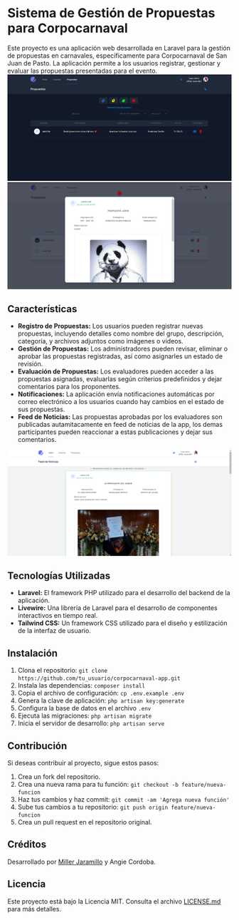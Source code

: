 # Sistema de Gestión de Propuestas para Corpocarnaval

Este proyecto es una aplicación web desarrollada en Laravel para la gestión de propuestas en carnavales, específicamente para Corpocarnaval de San Juan de Pasto. La aplicación permite a los usuarios registrar, gestionar y evaluar las propuestas presentadas para el evento.
![Imagen](https://raw.githubusercontent.com/Miller-Jaramillo/PropuestasCarnavalApp/main/public/img/corpocarnaval1.png)
![Imagen](https://raw.githubusercontent.com/Miller-Jaramillo/PropuestasCarnavalApp/main/public/img/corpocarnaval2.png)
## Características

- **Registro de Propuestas:** Los usuarios pueden registrar nuevas propuestas, incluyendo detalles como nombre del grupo, descripción, categoría, y archivos adjuntos como imágenes o videos.
- **Gestión de Propuestas:** Los administradores pueden revisar, eliminar o aprobar las propuestas registradas, así como asignarles un estado de revisión.
- **Evaluación de Propuestas:** Los evaluadores pueden acceder a las propuestas asignadas, evaluarlas según criterios predefinidos y dejar comentarios para los proponentes.
- **Notificaciones:** La aplicación envía notificaciones automáticas por correo electrónico a los usuarios cuando hay cambios en el estado de sus propuestas.
- **Feed de Noticias:** Las propuestas aprobadas por los evaluadores son publicadas autamitacamente en feed de noticias de la app, los demas participantes pueden reaccionar a estas publicaciones y dejar sus comentarios.

![Imagen](https://raw.githubusercontent.com/Miller-Jaramillo/PropuestasCarnavalApp/main/public/img/corpocarnaval5.png)

## Tecnologías Utilizadas

- **Laravel:** El framework PHP utilizado para el desarrollo del backend de la aplicación.
- **Livewire:** Una librería de Laravel para el desarrollo de componentes interactivos en tiempo real.
- **Tailwind CSS:** Un framework CSS utilizado para el diseño y estilización de la interfaz de usuario.

## Instalación

1. Clona el repositorio: `git clone https://github.com/tu_usuario/corpocarnaval-app.git`
2. Instala las dependencias: `composer install`
3. Copia el archivo de configuración: `cp .env.example .env`
4. Genera la clave de aplicación: `php artisan key:generate`
5. Configura la base de datos en el archivo `.env`
6. Ejecuta las migraciones: `php artisan migrate`
7. Inicia el servidor de desarrollo: `php artisan serve`

## Contribución

Si deseas contribuir al proyecto, sigue estos pasos:

1. Crea un fork del repositorio.
2. Crea una nueva rama para tu función: `git checkout -b feature/nueva-funcion`
3. Haz tus cambios y haz commit: `git commit -am 'Agrega nueva función'`
4. Sube tus cambios a tu repositorio: `git push origin feature/nueva-funcion`
5. Crea un pull request en el repositorio original.

## Créditos

Desarrollado por [Miller Jaramillo](https://github.com/tu_usuario) y Angie Cordoba.

## Licencia

Este proyecto está bajo la Licencia MIT. Consulta el archivo [LICENSE.md](LICENSE) para más detalles.
